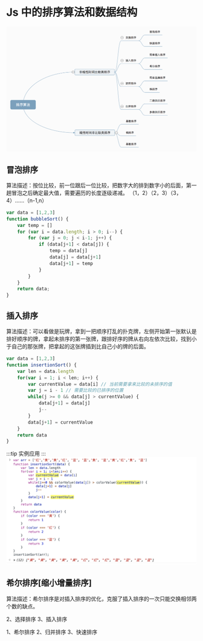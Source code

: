 # Js 中的排序算法和数据结构
![An image](./img/all-sort.png)

## 冒泡排序
算法描述：按位比较，前一位跟后一位比较，把数字大的排到数字小的后面，第一趟冒泡之后确定最大值，需要遍历的长度逐级递减。
（1，2）（2，3）（3，4）……（n-1,n）
```js
var data = [1,2,3]
function bubbleSort() {
    var temp = []
    for (var i = data.length; i > 0; i--) {
        for (var j = 0; j < i-1; j++) {
            if (data[j+1] < data[j]) {
                temp = data[j]
                data[j] = data[j+1]
                data[j+1] = temp
            }
        }
    }
    return data;
}
```

## 插入排序
算法描述：可以看做是玩牌，拿到一把顺序打乱的扑克牌，左侧开始第一张默认是排好顺序的牌，拿起未排序的第一张牌，跟排好序的牌从右向左依次比较，找到小于自己的那张牌，把拿起的这张牌插到比自己小的牌的后面。
```js
var data = [1,2,3]
function insertionSort() {
    var len = data.length 
    for(var i = 1; i < len; i++) {
        var currentValue = data[i] // 当前需要拿来比较的未排序的值
        var j = i - 1 // 需要比较的已排序的位置
        while(j >= 0 && data[j] > currentValue) {
            data[j+1] = data[j]
            j--
        }
        data[j+1] = currentValue
    }
    return data
}
```
:::tip
实例应用
:::
![An image](./img/insertionSort.png)
## 希尔排序[缩小增量排序]
算法描述：希尔排序是对插入排序的优化，克服了插入排序的一次只能交换相邻两个数的缺点。


2、选择排序
3、插入排序


1、希尔排序
2、归并排序
3、快速排序